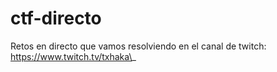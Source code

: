 # ctf-directo

Retos en directo que vamos resolviendo en el canal de twitch: https://www.twitch.tv/txhaka\_
